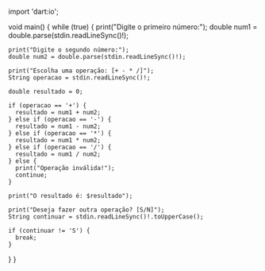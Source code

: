 import 'dart:io';

void main() {
  while (true) {
    print("Digite o primeiro número:");
    double num1 = double.parse(stdin.readLineSync()!);

    print("Digite o segundo número:");
    double num2 = double.parse(stdin.readLineSync()!);

    print("Escolha uma operação: [+ - * /]");
    String operacao = stdin.readLineSync()!;

    double resultado = 0;

    if (operacao == '+') {
      resultado = num1 + num2;
    } else if (operacao == '-') {
      resultado = num1 - num2;
    } else if (operacao == '*') {
      resultado = num1 * num2;
    } else if (operacao == '/') {
      resultado = num1 / num2;
    } else {
      print("Operação inválida!");
      continue;
    }

    print("O resultado é: $resultado");

    print("Deseja fazer outra operação? [S/N]");
    String continuar = stdin.readLineSync()!.toUpperCase();

    if (continuar != 'S') {
      break;
    }
  }
}
